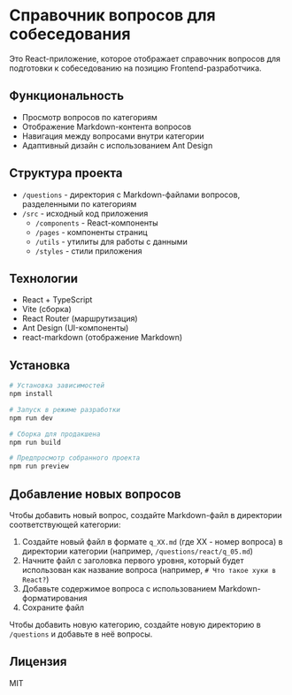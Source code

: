 # Справочник вопросов для собеседования

Это React-приложение, которое отображает справочник вопросов для подготовки к собеседованию на позицию Frontend-разработчика.

## Функциональность

- Просмотр вопросов по категориям
- Отображение Markdown-контента вопросов
- Навигация между вопросами внутри категории
- Адаптивный дизайн с использованием Ant Design

## Структура проекта

- `/questions` - директория с Markdown-файлами вопросов, разделенными по категориям
- `/src` - исходный код приложения
  - `/components` - React-компоненты
  - `/pages` - компоненты страниц
  - `/utils` - утилиты для работы с данными
  - `/styles` - стили приложения

## Технологии

- React + TypeScript
- Vite (сборка)
- React Router (маршрутизация)
- Ant Design (UI-компоненты)
- react-markdown (отображение Markdown)

## Установка

```bash
# Установка зависимостей
npm install

# Запуск в режиме разработки
npm run dev

# Сборка для продакшена
npm run build

# Предпросмотр собранного проекта
npm run preview
```

## Добавление новых вопросов

Чтобы добавить новый вопрос, создайте Markdown-файл в директории соответствующей категории:

1. Создайте новый файл в формате `q_XX.md` (где XX - номер вопроса) в директории категории (например, `/questions/react/q_05.md`)
2. Начните файл с заголовка первого уровня, который будет использован как название вопроса (например, `# Что такое хуки в React?`)
3. Добавьте содержимое вопроса с использованием Markdown-форматирования
4. Сохраните файл

Чтобы добавить новую категорию, создайте новую директорию в `/questions` и добавьте в неё вопросы.

## Лицензия

MIT
